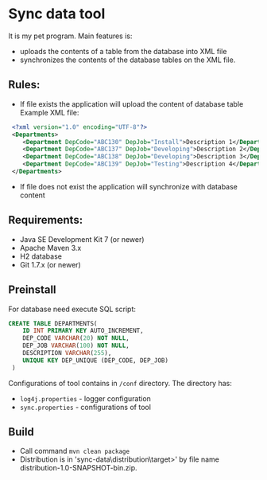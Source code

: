 Sync data tool
==========

It is my pet program. Main features is:

* uploads the contents of a table from the database into XML file
* synchronizes the contents of the database tables on the XML file.

## Rules:

  * If file exists the application will upload the content of database table
     Example XML file:
```xml
 <?xml version="1.0" encoding="UTF-8"?>
 <Departments>
    <Department DepCode="ABC130" DepJob="Install">Description 1</Department>
    <Department DepCode="ABC137" DepJob="Developing">Description 2</Department>
    <Department DepCode="ABC138" DepJob="Developing">Description 3</Department>
    <Department DepCode="ABC139" DepJob="Testing">Description 4</Department>
 </Departments>
```

  * If file does not exist the application will synchronize with database content

## Requirements:

  * Java SE Development Kit 7 (or newer)
  * Apache Maven 3.x
  * H2 database
  * Git 1.7.x (or newer)

## Preinstall

  For database need execute SQL script:
  ```sql
  CREATE TABLE DEPARTMENTS(
      ID INT PRIMARY KEY AUTO_INCREMENT,
      DEP_CODE VARCHAR(20) NOT NULL,
      DEP_JOB VARCHAR(100) NOT NULL,
      DESCRIPTION VARCHAR(255),
      UNIQUE KEY DEP_UNIQUE (DEP_CODE, DEP_JOB)
   )
```

  Configurations of tool contains in `/conf` directory. The directory has: 
   * `log4j.properties` - logger configuration 
   * `sync.properties` - configurations of tool

## Build

   * Call command `mvn clean package`
   * Distribution is in 'sync-data\distribution\target>' by file name distribution-1.0-SNAPSHOT-bin.zip.
